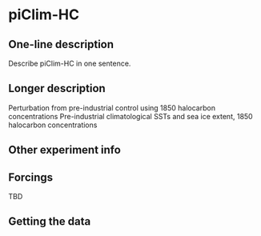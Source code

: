 <!--- This file contains a number of sections -->
<!--- They are bounded by comments like this -->
<!--- Do not edit these sections by hand -->
<!--- Start title -->
# piClim-HC
<!--- End title -->

## One-line description

<!--- Start one-line-description -->
Describe piClim-HC in one sentence.
<!--- End one-line-description -->

## Longer description

<!--- Start longer-description -->
Perturbation from pre-industrial control using 1850 halocarbon concentrations
 Pre-industrial climatological SSTs and sea ice extent, 1850 halocarbon concentrations
<!--- End longer-description -->

## Other experiment info

<!--- Start other-experiment-info -->
<!--- End other-experiment-info -->

## Forcings

<!--- Start forcings -->
TBD
<!--- End forcings -->

## Getting the data

<!--- TODO: auto-generate this -->
